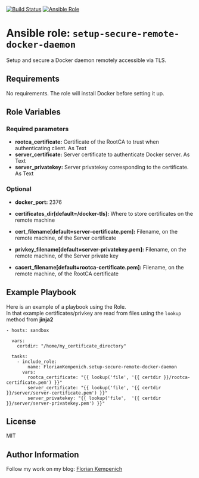[![Build Status](https://travis-ci.org/FlorianKempenich/ansible-role-setup-secure-remote-docker-daemon.svg?branch=master)](https://travis-ci.org/FlorianKempenich/ansible-role-setup-secure-remote-docker-daemon) [![Ansible Role](https://img.shields.io/ansible/role/22557.svg)](https://galaxy.ansible.com/FlorianKempenich/setup-secure-remote-docker-daemon/)

# Ansible role: `setup-secure-remote-docker-daemon`

Setup and secure a Docker daemon remotely accessible via TLS.

## Requirements

No requirements. The role will install Docker before setting it up.

## Role Variables

### Required parameters

* **rootca_certificate:** Certificate of the RootCA to trust when authenticating client. As Text
* **server_certificate:** Server certificate to authenticate Docker server. As Text
* **server_privatekey:** Server privatekey corresponding to the certificate. As Text

### Optional

* **docker_port:** 2376
* **certificates_dir[default=/docker-tls]:** Where to store certificates on the remote machine

* **cert_filename[default=server-certificate.pem]:** Filename, on the remote machine, of the Server certificate 
* **privkey_filename[default=server-privatekey.pem]:**  Filename, on the remote machine, of the Server private key
* **cacert_filename[default=rootca-certificate.pem]:**  Filename, on the remote machine, of the RootCA certificate

## Example Playbook

Here is an example of a playbook using the Role.  
In that example certificates/privkey are read from files using the `lookup` method from **jinja2**

    - hosts: sandbox

      vars:
        certdir: "/home/my_certificate_directory"

      tasks:
        - include_role:
            name: FlorianKempenich.setup-secure-remote-docker-daemon
          vars:
            rootca_certificate: "{{ lookup('file', '{{ certdir }}/rootca-certificate.pem') }}"
            server_certificate: "{{ lookup('file', '{{ certdir }}/server/server-certificate.pem') }}"
            server_privatekey: "{{ lookup('file',  '{{ certdir }}/server/server-privatekey.pem') }}"


## License

MIT

## Author Information

Follow my work on my blog: [Florian Kempenich](https://floriankempenich.com)

